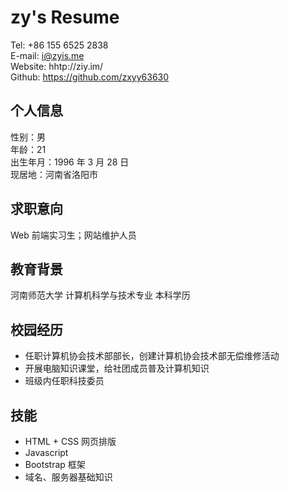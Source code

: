 # zy's Resume

Tel: +86 155 6525 2838  
E-mail: i@zyis.me  
Website: hhtp://ziy.im/  
Github: https://github.com/zxyy63630  

## 个人信息

性别：男  
年龄：21  
出生年月：1996 年 3 月 28 日  
现居地：河南省洛阳市  

## 求职意向

Web 前端实习生；网站维护人员  

## 教育背景

河南师范大学  计算机科学与技术专业  本科学历  

## 校园经历

- 任职计算机协会技术部部长，创建计算机协会技术部无偿维修活动  
- 开展电脑知识课堂，给社团成员普及计算机知识  
- 班级内任职科技委员  

## 技能

- HTML + CSS 网页排版  
- Javascript  
- Bootstrap 框架  
- 域名、服务器基础知识  

